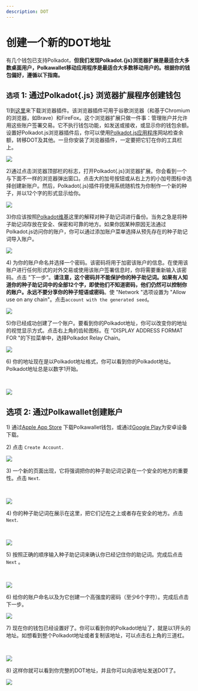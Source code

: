 ```yaml
---
description: DOT
---
```


# 创建一个新的DOT地址

有几个钱包已支持Polkadot，**但我们发现Polkadot.{js}浏览器扩展是最适合大多数桌面用户，Polkawallet移动应用程序是最适合大多数移动用户的。根据你的钱包偏好，遵循以下指南。**

## `选项` 1: 通过Polkadot{.js} 浏览器扩展程序创建钱包 <a href="#option-1-creating-a-wallet-through-polkadot-.js-browser-extension" id="option-1-creating-a-wallet-through-polkadot-.js-browser-extension"></a>

1\)到[这里](https://polkadot.js.org/extension/)来下载浏览器插件。该浏览器插件可用于谷歌浏览器（和基于Chromium的浏览器，如Brave）和FireFox。这个浏览器扩展只做一件事：管理账户并允许用这些账户签署交易。它不执行钱包功能，如发送或接收，或显示你的钱包余额。设置好Polkadot.js浏览器插件后，你可以使用[Polkadot.js应用程序](https://polkadot.js.org/apps/#/)网站检查余额，转移DOT及其他。一旦你安装了浏览器插件，一定要把它钉在你的工具栏上。&#x20;

![](https://lh3.googleusercontent.com/6HCYOW9F-UvTeaxo6vzxwoKA7jzrdlGmc1gz7-Shq5Dfx3vwJI-sNgKDX1\_8\_88bYLryd\_vkm19FGyfxSus5Huz92UV4pF3q3bRmA2PLGm0ecDHuVPSOFaV2jAKMSki-Y8ruH8qn=s0)

2\)通过点击浏览器顶部栏的标志，打开Polkadot{.js}浏览器扩展。你会看到一个与下面不一样的浏览器弹出窗口。点击大的加号按钮或从右上方的小加号图标中选择创建新账户。然后，Polkadot{.js}插件将使用系统随机性为你制作一个新的种子，并以12个字的形式显示给你。&#x20;

![](https://lh6.googleusercontent.com/F9ZKdwbgHFn2JRIW45JGzMZe2c31ymseEZFt4uGKEdXWIx325vR5cdJeuPL89vmGSXl4ndzD8jOALAeEg4faAeQN-0giThMcacvhokVBiMvjE-M-6N9CGrz-kCaitJTJTML0n\_yH=s0)

3\)你应该按照[Polkadot维基](https://wiki.polkadot.network/docs/learn-account-generation)这里的解释对种子助记词进行备份。当务之急是将种子助记词存放在安全、保密和可靠的地方。如果你因某种原因无法通过Polkadot.js访问你的账户，你可以通过添加账户菜单选择从预先存在的种子助记词导入账户。&#x20;

![](https://lh6.googleusercontent.com/sxgHTz63se9bj9fMA5nN1CrFRLstEgLxCYEd67UBPoX\_iW9L8w2LEjwPRNc0jTfCiAuY1YiF8JKiV4lLpvLhReivWC2hsR2tc34E2Zt0zmGc8CN9v4bs7F7PBrn2hWfHS1eyOQhu=s0)

4\) 为你的账户命名并选择一个密码。该密码将用于加密该账户的信息。在使用该账户进行任何形式的对外交易或使用该账户签署信息时，你将需要重新输入该密码。点击 "下一步"。**请注意，这个密码并不能保护你的种子助记词。如果有人知道你的种子助记词中的全部12个字，即使他们不知道密码，他们仍然可以控制你的账户。永远不要分享你的种子短语或密码**。使 "Network "选项设置为 "Allow use on any chain"。点击`account with the generated seed`。

![](https://lh6.googleusercontent.com/SU8IoURMT1gLltMomROA2IKwU-1qgu8XcM8\_WDExmuSyF1PHcoxeYMasnLFUIze0gAN9tfG36STlNdFEvH8G24XyNUBJqOJ6JLmdw2zPsxASkDKyI3LLg73Eo2Va3ntioaTR6L-C=s0)

5\)你已经成功创建了一个账户。要看到你的Polkadot地址，你可以改变你的地址的视觉显示方式。点击右上角的齿轮图标。在 "DISPLAY ADDRESS FORMAT FOR "的下拉菜单中，选择Polkadot Relay Chain。&#x20;

![](https://lh4.googleusercontent.com/oq1hFwES7UyWWsWkG0xPvBaSd16wtI4RXS\_71rhpORTt58uaGucfkP7nTTFo9jVF9PgqmV19VD2iNZX-0Fbya8zuXBzIxkY4tqReM4y4RXYROLEAIYravZ8izSwnH2GS7gEpDO7V=s0)

6\) 你的地址现在是以Polkadot地址格式，你可以看到你的Polkadot地址。Polkadot地址总是以数字1开始。

​

![](https://lh5.googleusercontent.com/blS00BSmbwjCIfetHy8ajshk7h6T9LRh2JcgKcVCQg-HzOFgN7paNIyh1j-HMcqt\_xZKEXh5\_Iuwgm8f2Ypq2NnDyAZrP1z709E\_ZhMsrEo1skkm3-S2aTy-KeDCM69O0cFX058J=s0)

## 选项 2: 通过Polkawallet创建账户 <a href="#option-2-creating-a-wallet-through-polkawallet" id="option-2-creating-a-wallet-through-polkawallet"></a>

1\) 通过[Apple App Store](https://apps.apple.com/us/app/polkawallet/id1520301768) 下载Polkawallet钱包，或通过[Google Play](https://play.google.com/store/apps/details?id=io.polkawallet.www.polka\_wallet)为安卓设备下载。

2\) 点击 `Create Account.`

![](https://lh6.googleusercontent.com/lP4wn\_ePemQednbjjC-uKL5dDor-lCVDSWvyLli8H8Qq9\_bHw6qkem8kzkd6NMoPZJwAjdsRVC1lmgNGMttlYxKCUbARDE\_EIqwW8ZjIAvVOfX7xJTH4PXydcciVF03aFCYZibMC=s0)

3\) 一个新的页面出现，它将强调把你的种子助记词记录在一个安全的地方的重要性。点击 `Next`.​

​

![](https://lh6.googleusercontent.com/gByUmYqjV1bKqcqFFfGGSchwUakPxZ8CVPOskNiQIJgyG4OjPY\_idXJq0muL0BuG7VM2-FPo5FaG4XjqJB0o7qo9vGsblfYQjZm-DgbEisCEZpNC91-Jxh8J0E7Q1jEhO9z\_uUJZ=s0)

4\) 你的种子助记词在展示在这里，把它们记在之上或者存在安全的地方。点击 `Next`.​

​

![](https://lh4.googleusercontent.com/5l3UJjqvg\_U4lIviFks2NTXtae0rOj\_ndLjUjonFLbiqXZSAQ1mdQr3\_6Sxyr3ivgDs3rS8Q2aEgSfS4QHlWhSu8AkAU5wmSZiaIGc4LKw0OvZJpwA-nTEdo6czlaFhtAljErRxK=s0)

5\) 按照正确的顺序输入种子助记词来确认你已经记住你的助记词。完成后点击 `Next` 。

​​

![](https://lh6.googleusercontent.com/IYsuQp2jeqvnSqtlwnZMxSeHdsCgnyXc7HcyXeOzK-v13GaELemP2nAb\_vdueaPiwdBw0VdTa5P6xKMJC0Y\_bv7FQxi\_lmyPP0PZO470zYTZQ2OVLi-Rbv9oYQCSDobO3iCIYsYD=s0)

6\) 给你的账户命名以及为它创建一个高强度的密码（至少6个字符）。完成后点击下一步。

![](https://lh4.googleusercontent.com/-8kC3yXmHPcI8wWowf4o4FvqM3D10yOudIoDUb6LdPbBB-vD3J0mWlzneLo5kyd9cGmdwe2wm-mZjR\_9Ur-CniGGkLTF4gTQGvP1NSUH889gC63fa2ctOteZM3pW0pTL2\_rmcx3z=s0)

​7) 现在你的钱包已经设置好了。你可以看到你的Polkadot地址了，就是以1开头的地址。如想看到整个Polkadot地址或者复制该地址，可以点击右上角的三道杠。

​

![](https://lh4.googleusercontent.com/nUc-yrkFQSPX2S8CgpWjhRNV-p-cvKVPOAG\_j-I2AOmBhHg8-sHIT4XgPJ9bf8KwGQ6Kg4L0mzMdgISBsfFFlaUxa-x5RknubwCa4ygoT4\_POQU2Q8YwUAqePABAjHS80pfZA7t\_=s0)

8\) 这样你就可以看到你完整的DOT地址，并且你可以向该地址发送DOT了。

![](https://lh3.googleusercontent.com/9jdqSrtSojsbIXfpAHvkWZQanVI2c2xqqM-TIVri-JSf0oosJ2D63vIbd5ruhUjt8ArdCjKaht7tB-1L-omowBwef3GxynlGtMkrxWmYfWr68t41Oclu-GqRK9HftwIOEAuaPr3K=s0)
